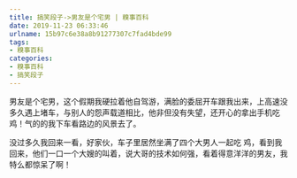 ```yaml
---
title: 搞笑段子->男友是个宅男 | 糗事百科
date: 2019-11-23 06:33:46
urlname: 15b97c6e38a8b91277307c7fad4bde99
tags: 
- 糗事百科
categories:
- 糗事百科
- 搞笑段子
---
```

男友是个宅男，这个假期我硬拉着他自驾游，满脸的委屈开车跟我出来，上高速没多久遇上堵车，与别人的怨声载道相比，他非但没有失望，还开心的拿出手机吃 鸡！气的的我下车看路边的风景去了。

没过多久我回来一看，好家伙，车子里居然坐满了四个大男人一起吃 鸡，看到我回来，他们一口一个大嫂的叫着，说大哥的技术如何强，看着得意洋洋的男友，我特么都惊呆了啊！



